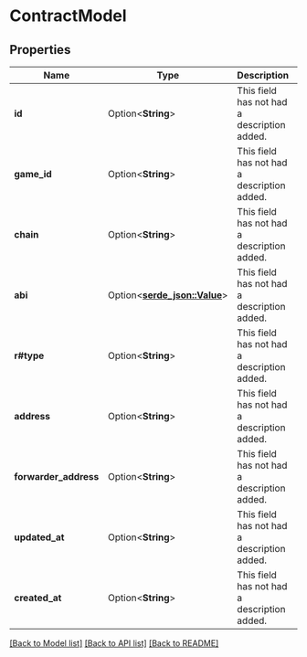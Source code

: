 # ContractModel

## Properties

Name | Type | Description | Notes
------------ | ------------- | ------------- | -------------
**id** | Option<**String**> | This field has not had a description added. | [optional]
**game_id** | Option<**String**> | This field has not had a description added. | [optional]
**chain** | Option<**String**> | This field has not had a description added. | [optional]
**abi** | Option<[**serde_json::Value**](.md)> | This field has not had a description added. | [optional]
**r#type** | Option<**String**> | This field has not had a description added. | [optional]
**address** | Option<**String**> | This field has not had a description added. | [optional]
**forwarder_address** | Option<**String**> | This field has not had a description added. | [optional]
**updated_at** | Option<**String**> | This field has not had a description added. | [optional]
**created_at** | Option<**String**> | This field has not had a description added. | [optional]

[[Back to Model list]](../README.md#documentation-for-models) [[Back to API list]](../README.md#documentation-for-api-endpoints) [[Back to README]](../README.md)


